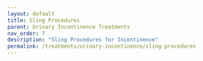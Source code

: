 ```yaml
---
layout: default
title: Sling Procedures
parent: Urinary Incontinence Treatments
nav_order: 7
description: "Sling Procedures for Incontinence"
permalink: /treatments/urinary-incontinence/sling-procedures
---
```

